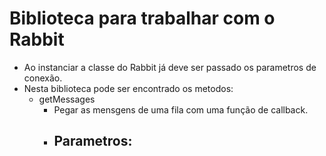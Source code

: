 # Biblioteca para trabalhar com o Rabbit
- Ao instanciar a classe do Rabbit já deve ser passado os parametros de conexão.
- Nesta biblioteca pode ser encontrado os metodos:
    - getMessages
        - Pegar as mensgens de uma fila com uma função de callback.
        - Parametros:
            - 